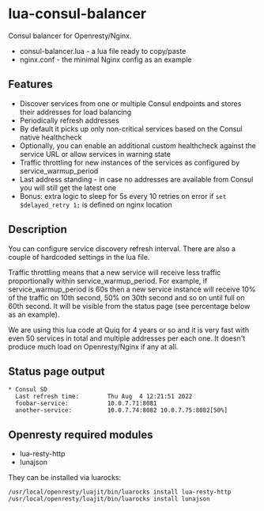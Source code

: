 # lua-consul-balancer

Consul balancer for Openresty/Nginx.

* consul-balancer.lua - a lua file ready to copy/paste
* nginx.conf - the minimal Nginx config as an example

## Features

* Discover services from one or multiple Consul endpoints and stores their addresses for load balancing
* Periodically refresh addresses
* By default it picks up only non-critical services based on the Consul native healthcheck
* Optionally, you can enable an additional custom healthcheck against the service URL or allow services in warning state
* Traffic throttling for new instances of the services as configured by service_warmup_period
* Last address standing - in case no addresses are available from Consul you will still get the latest one
* Bonus: extra logic to sleep for 5s every 10 retries on error if `set $delayed_retry 1;` is defined on nginx location

## Description

You can configure service discovery refresh interval. There are also a couple of hardcoded settings in the lua file.

Traffic throttling means that a new service will receive less traffic proportionally within service_warmup_period.
For example, if service_warmup_period is 60s then a new service instance will receive 10% of the traffic on 10th second, 50% on 30th second and so on until full on 60th second. It will be visible from the status page
(see percentage below as an example).

We are using this lua code at Quiq for 4 years or so and it is very fast with even 50 services in total
and multiple addresses per each one. It doesn't produce much load on Openresty/Nginx if any at all.

## Status page output

    * Consul SD
      Last refresh time:        Thu Aug  4 12:21:51 2022
      foobar-service:           10.0.7.71:8081
      another-service:          10.0.7.74:8082 10.0.7.75:8082[50%]

## Openresty required modules

* lua-resty-http
* lunajson

They can be installed via luarocks:

    /usr/local/openresty/luajit/bin/luarocks install lua-resty-http
    /usr/local/openresty/luajit/bin/luarocks install lunajson
